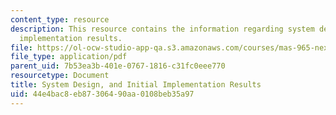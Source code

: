 ```yaml
---
content_type: resource
description: This resource contains the information regarding system design, and initial
  implementation results.
file: https://ol-ocw-studio-app-qa.s3.amazonaws.com/courses/mas-965-nextlab-i-designing-mobile-technologies-for-the-next-billion-users-fall-2008/44e4bac8eb87306490aa0108beb35a97_MITMAS_965F08_milestone3.pdf
file_type: application/pdf
parent_uid: 7b53ea3b-401e-0767-1816-c31fc0eee770
resourcetype: Document
title: System Design, and Initial Implementation Results
uid: 44e4bac8-eb87-3064-90aa-0108beb35a97
---
```

